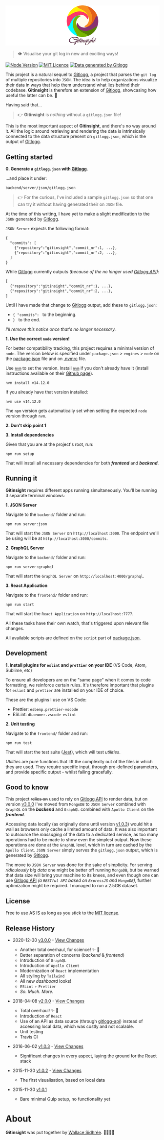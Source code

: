 ![Gitinsight](https://github.com/dreamyguy/gitinsight/blob/master/frontend/public/img/docs/gitinsight-icon-github.png "Visualise your git log in new and exciting ways")

> 👁 Visualise your git log in new and exciting ways!

[![Node Version](https://img.shields.io/badge/node-v14.12.0-blue.svg)](https://github.com/nodejs/node/releases/tag/v14.12.0) [![MIT Licence](https://img.shields.io/badge/license-MIT-blue.svg)](https://github.com/dreamyguy/gitinsight/blob/master/LICENSE) [![Data generated by Gitlogg](https://img.shields.io/badge/data_generated_by-gitlogg-89336e.svg)](https://github.com/dreamyguy/gitlogg)

This project is a natural sequel to [Gitlogg][6], a project that parses the `git log` of multiple repositories into `JSON`. The idea is to help organizations visualize their data in ways that help them understand what lies behind their codebase. **Gitinsight** is therefore an extension of [Gitlogg][6], showcasing how useful the latter can be. 🔮

Having said that...

> 👉 **Gitinsight** is _nothing_ without a `gitlogg.json` file!

This is the most important aspect of **Gitinsight**, and there's no way around it. All the logic around retrieving and rendering the data is intrinsically connected to the data structure present on `gitlogg.json`, which is the output of [Gitlogg][6].

## Getting started

**0. Generate a `gitlogg.json` with [Gitlogg][6]**.

...and place it under:

```
backend/server/json/gitlogg.json
```

> 👉 For the curious, I've included a sample `gitlogg.json` so that one can try it without having generated their on `JSON` file.

At the time of this writing, I have yet to make a slight modification to the `JSON` generated by [Gitlogg][6].

`JSON Server` expects the following format:

```
{
  "commits": [
    {"repository":"gitinsight","commit_nr":1, ...},
    {"repository":"gitinsight","commit_nr":2, ...},
  ]
}
```

While [Gitlogg][6] currently outputs _(because of the no longer used [Gitlogg API][7])_:

```
[
  {"repository":"gitinsight","commit_nr":1, ...},
  {"repository":"gitinsight","commit_nr":2, ...},
]
```

Until I have made that change to [Gitlogg][6] output, add these to `gitlogg.json`:

- `{ "commits": ` to the beginning.
- `} ` to the end.

_I'll remove this notice once that's no longer necessary._

**1. Use the correct `node` version!**

For better compatibility tracking, this project requires a minimal version of `node`. The version below is specified under `package.json` > `engines` > `node` on the [package.json](https://github.com/dreamyguy/gitinsight/blob/master/package.json) file and on [.nvmrc](https://github.com/dreamyguy/gitinsight/blob/master/.nvmrc) file.

Use [`nvm`](https://github.com/nvm-sh/nvm) to set the version. Install [`nvm`](https://github.com/nvm-sh/nvm) if you don't already have it (install instructions available on their [Github page](https://github.com/nvm-sh/nvm)).

    nvm install v14.12.0

If you already have that version installed:

    nvm use v14.12.0

The `npm` version gets automatically set when setting the expected `node` version through `nvm`.

**2. Don't skip point 1**

**3. Install dependencies**

Given that you are at the project's root, run:

    npm run setup

That will install all necessary dependencies for both **_frontend_** and **_backend_**.

## Running it

**Gitinsight** requires different apps running simultaneously. You'll be running 3 separate terminal windows:

**1. JSON Server**

Navigate to the `backend/` folder and run:

    npm run server:json

That will start the `JSON Server` on `http://localhost:3000`. The endpoint we'll be using will be at `http://localhost:3000/commits`.

**2. GraphQL Server**

Navigate to the `backend/` folder and run:

    npm run server:graphql

That will start the `GraphQL Server` on `http://localhost:4000/graphql`.

**3. React Application**

Navigate to the `frontend/` folder and run:

    npm run start

That will start the `React Application` on `http://localhost:7777`.

All these tasks have their own watch, that's triggered upon relevant file changes.

All available scripts are defined on the `script` part of [package.json](./package.json).

## Development

**1. Install plugins for `eslint` and `prettier` on your IDE** (VS Code, Atom, Sublime, etc)

To ensure all developers are on the "same page" when it comes to code formatting, we reinforce certain rules. It's therefore important that plugins for `eslint` and `prettier` are installed on your IDE of choice.

These are the plugins I use on VS Code:

- Prettier: `esbenp.prettier-vscode`
- ESLint: `dbaeumer.vscode-eslint`

**2. Unit testing**

Navigate to the `frontend/` folder and run:

    npm run test

That will start the test suite ([Jest](https://jestjs.io)), which will test _utilities_.

_Utilities_ are pure functions that lift the complexity out of the files in which they are used. They require specific input, through pre-defined parameters, and provide specific output - whilst failing gracefully.

## Good to know

This project ~~relies on~~ used to rely on [Gitlogg API][7] to render data, but on version [v3.0.0](https://github.com/dreamyguy/gitinsight/tree/v3.0.0) I've moved from `MongoDB` to `JSON Server` combined with `GraphQL` on the **_backend_** and `GraphQL` combined with `Apollo Client` on the **_frontend_**.

Accessing data locally (as originally done until version [v1.0.3](https://github.com/dreamyguy/gitinsight/tree/v1.0.3)) would hit a wall as browsers only cache a limited amount of data. It was also important to outsource the _massaging_ of the data to a dedicated service, as too many operations had to be made to show even the simplest output. Now these operations are done at the `GraphQL` level, which in turn are cached by the `Apollo Client`. `JSON Server` simply serves the `gitlogg.json` output, which is generated by [Gitlogg][6].

The move to `JSON Server` was done for the sake of simplicity. For serving _ridiculously big data_ one might be better off running `MongoDB`, but be warned that data size will bring your machine to its knees, and even though one can use [Gitlogg API][7] _(a `RESTful API` based on `ExpressJS` and `MongoDB`)_, further optimization might be required. I managed to run a 2.5GB dataset.

## License

Free to use AS IS as long as you stick to the [MIT license](LICENSE).

## Release History

- 2020-12-30 [v3.0.0](https://github.com/dreamyguy/gitinsight/tree/v3.0.0) - [View Changes](https://github.com/dreamyguy/gitinsight/compare/v2.0.0...v3.0.0)

  - Another total overhaul, for science! ✨ 🎉
  - Better separation of concerns (_backend_ & _frontend_)
  - Introduction of `GraphQL`
  - Introduction of `Apollo Client`
  - Modernization of `React` implementation
  - All styling by `Tailwind`
  - All new _dashboard_ looks!
  - `ESLint` + `Prettier`
  - _So. Much. More._

- 2018-04-08 [v2.0.0](https://github.com/dreamyguy/gitinsight/tree/v2.0.0) - [View Changes](https://github.com/dreamyguy/gitinsight/compare/v1.0.3...v2.0.0)
  - Total overhaul! ✨ 🎉
  - Introduction of `React`
  - Use of an API as data source (through [gitlogg-api](https://github.com/dreamyguy/gitlogg-api)) instead of accessing local data, which was costly and not scalable.
  - Unit testing
  - Travis CI
- 2016-06-02 [v1.0.3](https://github.com/dreamyguy/gitinsight/tree/v1.0.3) - [View Changes](https://github.com/dreamyguy/gitinsight/compare/gitinsight-1.0.2...v1.0.3)
  - Significant changes in every aspect, laying the ground for the React stack
- 2015-11-30 [v1.0.2](https://github.com/dreamyguy/gitinsight/tree/gitinsight-1.0.2) - [View Changes](https://github.com/dreamyguy/gitinsight/compare/gitinsight-1.0.1...gitinsight-1.0.2)
  - The first visualisation, based on local data
- 2015-11-30 [v1.0.1](https://github.com/dreamyguy/gitinsight/tree/gitinsight-1.0.1)
  - Bare minimal Gulp setup, no functionality yet

# About

**Gitinsight** was put together by [Wallace Sidhrée][1]. 👨‍💻🇳🇴

[1]: http://sidhree.com
[2]: http://gulpjs.com/
[4]: http://nodejs.org/
[6]: https://github.com/dreamyguy/gitlogg
[7]: https://github.com/dreamyguy/gitlogg-api
